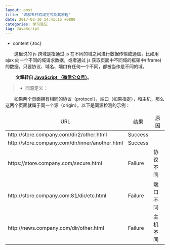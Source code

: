 ```yaml
---
layout: post
title: "详解五种跨域方式及其原理"
date: 2017-02-10 14:41:15 +0800
categories: 学习笔记
tag: JavaScript
---
```


* content
{:toc}

　　这里说的 js 跨域是指通过 js 在不同的域之间进行数据传输或通信，比如用 ajax 向一个不同的域请求数据，或者通过 js 获取页面中不同域的框架中(iframe)的数据。只要协议、域名、端口有任何一个不同，都被当作是不同的域。<!-- more -->

　　 **文章转自 [JavaScript （微信公众号）](http://mp.weixin.qq.com/s/YykAwXyEqMDgc_5-b_cdsA)。**

> - 同源定义：

　　如果两个页面拥有相同的协议（protocol），端口（如果指定），和主机，那么这两个页面就属于同一个源（origin）。以下是同源检测的示例：

<div class="table-responsive"><table class="table table-bordered table-hover">
   <thead>
    <tr align="center">
        <td>URL</td>
        <td>结果</td>
        <td>原因</td>
   </tr>
    </thead>
    <tbody>
    <tr>
        <td>http://store.company.com/dir2/other.html</td>
        <td>Success</td>
        <td></td>
    </tr>
    <tr>
        <td>http://store.company.com/dir/inner/another.html</td>
        <td>Success</td>
        <td></td>
    </tr>
    <tr>
        <td>https://store.company.com/secure.html</td>
        <td>Failure</td>
        <td>协议不同</td>
    </tr>
    <tr>
        <td>http://store.company.com:81/dir/etc.html</td>
        <td>Failure</td>
        <td>端口不同</td>
    </tr>
    <tr>
        <td>http://news.company.com/dir/other.html</td>
        <td>Failure</td>
        <td>主机不同</td>
    </tr>
   </tbody>
</table></div>